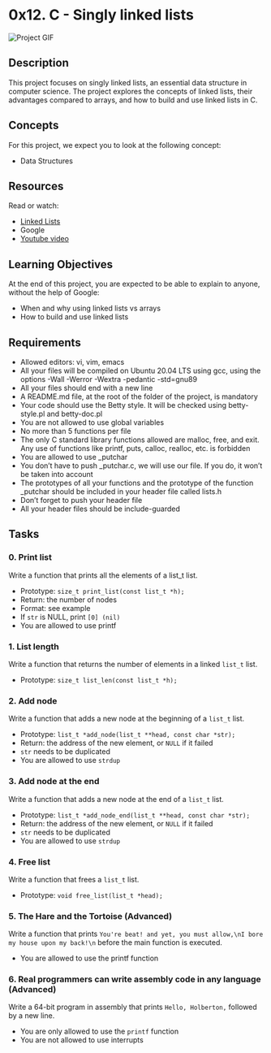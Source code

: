 # 0x12. C - Singly linked lists

![Project GIF](https://s3.amazonaws.com/intranet-projects-files/holbertonschool-low_level_programming/229/giphy-3.gif)

## Description

This project focuses on singly linked lists, an essential data structure in computer science. The project explores the concepts of linked lists, their advantages compared to arrays, and how to build and use linked lists in C.

## Concepts

For this project, we expect you to look at the following concept:

- Data Structures

## Resources

Read or watch:

- [Linked Lists](https://en.wikipedia.org/wiki/Linked_list)
- Google
- [Youtube video](https://intranet.alxswe.com/rltoken/epKUCIcoA6XaN1T3Vtr_9w)

## Learning Objectives

At the end of this project, you are expected to be able to explain to anyone, without the help of Google:

- When and why using linked lists vs arrays
- How to build and use linked lists

## Requirements

- Allowed editors: vi, vim, emacs
- All your files will be compiled on Ubuntu 20.04 LTS using gcc, using the options -Wall -Werror -Wextra -pedantic -std=gnu89
- All your files should end with a new line
- A README.md file, at the root of the folder of the project, is mandatory
- Your code should use the Betty style. It will be checked using betty-style.pl and betty-doc.pl
- You are not allowed to use global variables
- No more than 5 functions per file
- The only C standard library functions allowed are malloc, free, and exit. Any use of functions like printf, puts, calloc, realloc, etc. is forbidden
- You are allowed to use _putchar
- You don’t have to push _putchar.c, we will use our file. If you do, it won’t be taken into account
- The prototypes of all your functions and the prototype of the function _putchar should be included in your header file called lists.h
- Don’t forget to push your header file
- All your header files should be include-guarded

## Tasks

### 0. Print list

Write a function that prints all the elements of a list_t list.

- Prototype: `size_t print_list(const list_t *h);`
- Return: the number of nodes
- Format: see example
- If `str` is NULL, print `[0] (nil)`
- You are allowed to use printf

### 1. List length

Write a function that returns the number of elements in a linked `list_t` list.

- Prototype: `size_t list_len(const list_t *h);`

### 2. Add node

Write a function that adds a new node at the beginning of a `list_t` list.

- Prototype: `list_t *add_node(list_t **head, const char *str);`
- Return: the address of the new element, or `NULL` if it failed
- `str` needs to be duplicated
- You are allowed to use `strdup`

### 3. Add node at the end

Write a function that adds a new node at the end of a `list_t` list.

- Prototype: `list_t *add_node_end(list_t **head, const char *str);`
- Return: the address of the new element, or `NULL` if it failed
- `str` needs to be duplicated
- You are allowed to use `strdup`

### 4. Free list

Write a function that frees a `list_t` list.

- Prototype: `void free_list(list_t *head);`

### 5. The Hare and the Tortoise (Advanced)

Write a function that prints `You're beat! and yet, you must allow,\nI bore my house upon my back!\n` before the main function is executed.

- You are allowed to use the printf function

### 6. Real programmers can write assembly code in any language (Advanced)

Write a 64-bit program in assembly that prints `Hello, Holberton,` followed by a new line.

- You are only allowed to use the `printf` function
- You are not allowed to use interrupts
